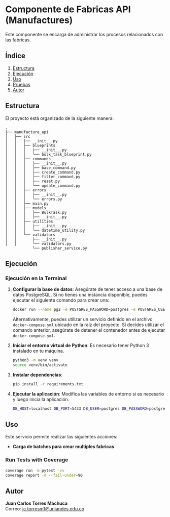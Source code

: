 
# Componente de Fabricas API (Manufactures)

Este componente se encarga de administrar los procesos relacionados con las fabricas.

## Índice

1. [Estructura](#estructura)
2. [Ejecución](#ejecución)
3. [Uso](#uso)
4. [Pruebas](#pruebas)
5. [Autor](#autor)

## Estructura

El proyecto está organizado de la siguiente manera:

```
.
├── manufacture_api
│   ├── src
│   │   ├── __init__.py
│   │   ├── blueprints
│   │   │   ├── __init__.py
│   │   │   └── bulk_task_blueprint.py
│   │   ├── commands
│   │   │   ├── __init__.py
│   │   │   ├── base_command.py
│   │   │   ├── create_command.py
│   │   │   ├── filter_command.py
│   │   │   ├── reset.py
│   │   │   └── update_command.py
│   │   ├── errors
│   │   │   ├── __init__.py
│   │   │   └── errors.py
│   │   ├── main.py
│   │   ├── models
│   │   │   ├── BulkTask.py
│   │   │   ├── __init__.py
│   │   ├── utilities
│   │   │   ├── __init__.py
│   │   │   └── datetime_utility.py
│   │   └── validators
│   │       ├── __init__.py
│   │       └── validators.py
            └── publisher_service.py
```

## Ejecución

### Ejecución en la Terminal

1. **Configurar la base de datos**:
   Asegúrate de tener acceso a una base de datos PostgreSQL. Si no tienes una instancia disponible, puedes ejecutar el siguiente comando para crear una:

   ```bash
   docker run --name pg2 -e POSTGRES_PASSWORD=postgres -e POSTGRES_USER=postgres -e POSTGRES_DB=bulkTasks -p 5433:5432 -d postgres
   ```

   Alternativamente, puedes utilizar un servicio definido en el archivo `docker-compose.yml` ubicado en la raíz del proyecto. Si decides utilizar el comando anterior, asegúrate de detener el contenedor antes de ejecutar `docker-compose.yml`.

2. **Iniciar el entorno virtual de Python**:
   Es necesario tener Python 3 instalado en tu máquina.

   ```bash
   python3 -m venv venv
   source venv/bin/activate
   ```

3. **Instalar dependencias**:

   ```bash
   pip install -r requirements.txt
   ```

4. **Ejecutar la aplicación**:
   Modifica las variables de entorno si es necesario y luego inicia la aplicación.

   ```bash
   DB_HOST=localhost DB_PORT=5433 DB_USER=postgres DB_PASSWORD=postgres DB_NAME=bulkTasks USERS_PATH=127.0.0.1:5000 FLASK_APP=./src/main.py flask run -h 0.0.0.0 -p 5004 --debug
   ```

## Uso

Este servicio permite realizar las siguientes acciones:
- **Carga de batches para crear multiples fabricas**


### Run Tests with Coverage

```bash
coverage run -m pytest -vv
coverage report -m --fail-under=90
```

## Autor

**Juan Carlos Torres Machuca**  
Correo: [jc.torresm1@uniandes.edu.co](mailto:jc.torresm1@uniandes.edu.co)
